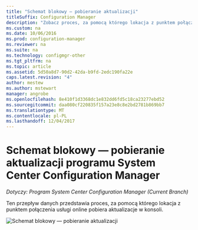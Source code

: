 ```yaml
---
title: "Schemat blokowy — pobieranie aktualizacji"
titleSuffix: Configuration Manager
description: "Zobacz proces, za pomocą którego lokacja z punktem połączenia usługi online pobiera aktualizacje w konsoli."
ms.custom: na
ms.date: 10/06/2016
ms.prod: configuration-manager
ms.reviewer: na
ms.suite: na
ms.technology: configmgr-other
ms.tgt_pltfrm: na
ms.topic: article
ms.assetid: 5d50a8d7-90d2-42da-b9fd-2edc190fa22e
caps.latest.revision: "4"
author: mestew
ms.author: mstewart
manager: angrobe
ms.openlocfilehash: 8e410f1d3368dc1e832dd6fd5c18ca23277ebd52
ms.sourcegitcommit: daa080cf220835f157a23e8c8e2bd2781b869bb7
ms.translationtype: MT
ms.contentlocale: pl-PL
ms.lasthandoff: 12/04/2017
---
```

# <a name="flowchart---download-updates-for-system-center-configuration-manager"></a>Schemat blokowy — pobieranie aktualizacji programu System Center Configuration Manager

*Dotyczy: Program System Center Configuration Manager (Current Branch)*

Ten przepływ danych przedstawia proces, za pomocą którego lokacja z punktem połączenia usługi online pobiera aktualizacje w konsoli.  

 ![Schemat blokowy — pobieranie aktualizacji](media/Flowchart---Download-updates.png)  
